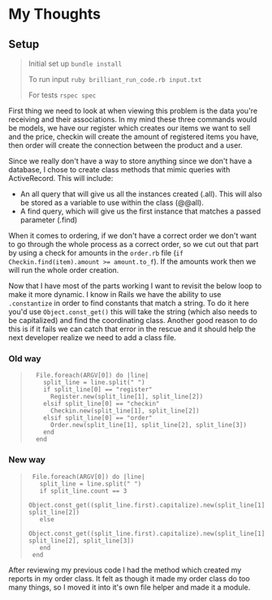 # My Thoughts

## Setup

> Initial set up `bundle install`
>
> To run input `ruby brilliant_run_code.rb input.txt`
>
> For tests `rspec spec`

First thing we need to look at when viewing this problem is the data you're receiving and their associations. In my mind these three commands would be models, we have our register which creates our items we want to sell and the price, checkin will create the amount of registered items you have, then order will create the connection between the product and a user. 

Since we really don't have a way to store anything since we don't have a database, I chose to create class methods that mimic queries with ActiveRecord. This will include:

* An all query that will give us all the instances created (.all). This will also be stored as a variable to use within the class (@@all).
* A find query, which will give us the first instance that matches a passed parameter (.find)

When it comes to ordering, if we don't have a correct order we don't want to go through the whole process as a correct order, so we cut out that part by using a check for amounts in the `order.rb` file (`if Checkin.find(item).amount >= amount.to_f`). If the amounts work then we will run the whole order creation.

Now that I have most of the parts working I want to revisit the below loop to make it more dynamic. I know in Rails we have the ability to use `.constantize` in order to find constants that match a string. To do it here you'd use `Object.const_get()` this will take the string (which also needs to be capitalized) and find the coordinating class. Another good reason to do this is if it fails we can catch that error in the rescue and it should help the next developer realize we need to add a class file.

### Old way
>
>       File.foreach(ARGV[0]) do |line|
>         split_line = line.split(" ")
>         if split_line[0] == "register"
>           Register.new(split_line[1], split_line[2])
>         elsif split_line[0] == "checkin"
>           Checkin.new(split_line[1], split_line[2])
>         elsif split_line[0] == "order"
>           Order.new(split_line[1], split_line[2], split_line[3])
>         end
>       end

### New way
>      File.foreach(ARGV[0]) do |line|
>        split_line = line.split(" ")
>        if split_line.count == 3
>          Object.const_get((split_line.first).capitalize).new(split_line[1], split_line[2])
>        else
>          Object.const_get((split_line.first).capitalize).new(split_line[1], split_line[2], split_line[3])
>        end
>      end

After reviewing my previous code I had the method which created my reports in my order class. It felt as though it made my order class do too many things, so I moved it into it's own file helper and made it a module.